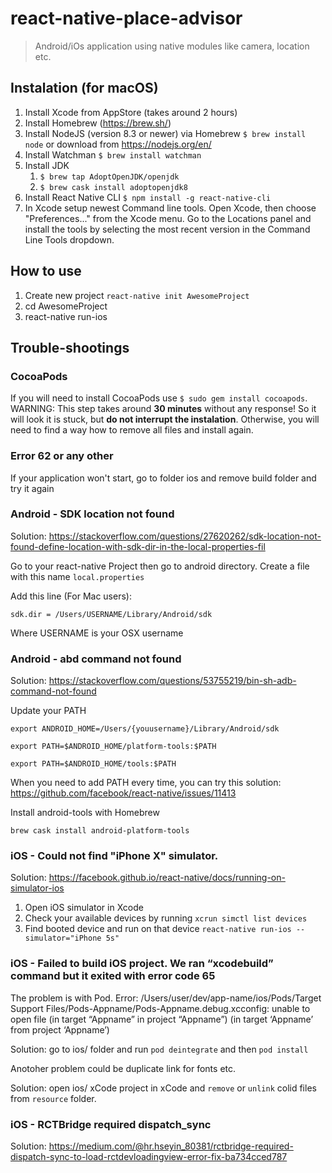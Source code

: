 # react-native-place-advisor

> Android/iOs application using native modules like camera, location etc.

## Instalation (for macOS)
1. Install Xcode from AppStore (takes around 2 hours)
2. Install Homebrew (https://brew.sh/)
3. Install NodeJS (version 8.3 or newer) via Homebrew `$ brew install node` or download from https://nodejs.org/en/
4. Install Watchman `$ brew install watchman`
5. Install JDK
   1. `$ brew tap AdoptOpenJDK/openjdk`
   2. `$ brew cask install adoptopenjdk8`
6. Install React Native CLI `$ npm install -g react-native-cli`
7. In Xcode setup newest Command line tools. Open Xcode, then choose "Preferences..." from the Xcode menu. Go to the Locations panel and install the tools by selecting the most recent version in the Command Line Tools dropdown.

## How to use
1. Create new project `react-native init AwesomeProject`
2. cd AwesomeProject
3. react-native run-ios

## Trouble-shootings
### CocoaPods
If you will need to install CocoaPods use `$ sudo gem install cocoapods`. WARNING: This step takes around **30 minutes** without any response! So it will look it is stuck, but **do not interrupt the instalation**. Otherwise, you will need to find a way how to remove all files and install again.

### Error 62 or any other
If your application won't start, go to folder ios and remove build folder and try it again

### Android - SDK location not found
Solution: https://stackoverflow.com/questions/27620262/sdk-location-not-found-define-location-with-sdk-dir-in-the-local-properties-fil

Go to your react-native Project then go to android directory. Create a file with this name
`local.properties`

Add this line (For Mac users):

`sdk.dir = /Users/USERNAME/Library/Android/sdk`

Where USERNAME is your OSX username

### Android - abd command not found
Solution: https://stackoverflow.com/questions/53755219/bin-sh-adb-command-not-found

Update your PATH

`export ANDROID_HOME=/Users/{youusername}/Library/Android/sdk`

`export PATH=$ANDROID_HOME/platform-tools:$PATH`

`export PATH=$ANDROID_HOME/tools:$PATH`

When you need to add PATH every time, you can try this solution:
https://github.com/facebook/react-native/issues/11413


Install android-tools with Homebrew 

`brew cask install android-platform-tools`

### iOS - Could not find "iPhone X" simulator.

Solution: https://facebook.github.io/react-native/docs/running-on-simulator-ios

1. Open iOS simulator in Xcode
2. Check your available devices by running `xcrun simctl list devices`
3. Find booted device and run on that device `react-native run-ios --simulator="iPhone 5s"`

### iOS -  Failed to build iOS project. We ran “xcodebuild” command but it exited with error code 65

The problem is with Pod. Error: /Users/user/dev/app-name/ios/Pods/Target Support Files/Pods-Appname/Pods-Appname.debug.xcconfig: unable to open file (in target “Appname” in project “Appname”) (in target ‘Appname’ from project ‘Appname’)


Solution: go to ios/ folder and run `pod deintegrate` and then `pod install`




Anotoher problem could be duplicate link for fonts etc. 


Solution: open ios/ xCode project in xCode and `remove` or `unlink` colid files from `resource` folder.

### iOS - RCTBridge required dispatch_sync

Solution: https://medium.com/@hr.hseyin_80381/rctbridge-required-dispatch-sync-to-load-rctdevloadingview-error-fix-ba734cced787
